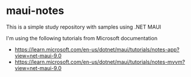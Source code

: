 # maui-notes

This is a simple study repository with samples using .NET MAUI

I'm using the following tutorials from Microsoft documentation
- https://learn.microsoft.com/en-us/dotnet/maui/tutorials/notes-app?view=net-maui-9.0
- https://learn.microsoft.com/en-us/dotnet/maui/tutorials/notes-mvvm?view=net-maui-9.0
